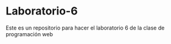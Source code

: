 # Laboratorio-6
Este es un repositorio para hacer el laboratorio 6 de la clase de programación web 

